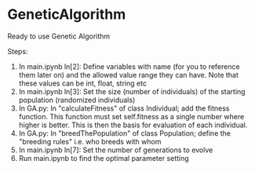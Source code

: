# GeneticAlgorithm

Ready to use Genetic Algorithm

Steps:
1. In main.ipynb ln[2]: Define variables with name (for you to reference them later on) and the allowed value range they can have. Note that these values can be int, float, string etc
2. In main.ipynb ln[3]: Set the size (number of individuals) of the starting population (randomized individuals)
3. In GA.py: In "calculateFitness" of class Individual; add the fitness function. This function must set self.fitness as a single number where higher is better. This is then the basis for evaluation of each individual.
4. In GA.py: In "breedThePopulation" of class Population; define the "breeding rules" i.e. who breeds with whom
5. In main.ipynb ln[7]: Set the number of generations to evolve
6. Run main.ipynb to find the optimal parameter setting
